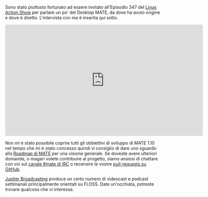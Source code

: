 <!-- 
.. link: https://www.jupiterbroadcasting.com/75242/meet-mates-mastermind-las-347/
.. description: 
.. tags: News
.. date: 2015/01/28 22:17:32
.. title: Incontrate la mente di MATE
.. slug: 2015-01-28-meet-mates-mastermind
.. author: Stefano Karapetsas
-->

Sono stato piuttosto fortunato ad essere invitato all'Episodio 347 del [Linux 
Action Show](https://www.jupiterbroadcasting.com/show/linuxactionshow/) per
parlare un po' del Desktop MATE, da dove ha avuto origine e dove è diretto.
L'intervista con me è inserita qui sotto.

<iframe width="640" height="360" src="https://www.youtube.com/embed/OwW9jaVKjSw?start=1945" frameborder="0" allowfullscreen></iframe>

Non mi è stato possibile coprire tutti gli obbiettivi di sviluppo di MATE 1.10 nel tempo
che mi è stato concesso quindi vi consiglio di dare uno sguardo alla  [Roadmap di MATE](https://wiki.mate-desktop.org/#!pages/roadmap.md)
per una visione generale. Se doveste avere ulteriori domande, o magari volete
contribuire al progetto, siamo ansiosi di chattare con
voi sul [canale #mate di IRC](https://web.libera.chat/?#mate) o
recensire le vostre [pull-requests su GitHub](https://github.com/mate-desktop). 

[Jupiter Broadcasting](https://www.jupiterbroadcasting.com) produce un certo numero di 
videocast e podcast settimanali principalmente orientati su FLOSS. Date un'occhiata,
potreste trovare qualcosa che vi interessa.

